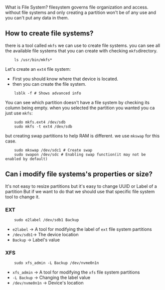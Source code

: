 What is File System?
filesystem governs file organization and access. without file systems and only creating a partition
won't be of any use and you can't put any data in them.

## How to create file systems?
there is a tool called `mkfs` we can use to create file systems.
you can see all the available file systems that you can create with checking `mkfs`directory.

```
	ls /usr/bin/mkfs*
```

Let's create an `ext4` file system:
- First you should know where that device is located.
- then you can create the file system.
```
	lsblk -f # Shows advanced info 
```

You can see which partition doesn't have a file system by checking its column being empty. when you selected the partition you
wanted you ca just use `mkfs`:

```
	sudo mkfs.ext4 /dev/sdb
	sudo mkfs -t ext4 /dev/sdb
```

but creating swap partitions to help RAM is different. we use `mkswap` for this case.

```
	sudo mkswap /dev/sdc1 # Create swap
	sudo swapon /dev/sdc # Enabling swap function(it may not be enabled by default)
```


## Can i modify file systems's properties or size?
It's not easy to resize partitions but it's easy to change UUID or Label of a partition But if we want
to do that we should use that specific file system tool to change it.
### EXT
```
	sudo e2label /dev/sdb1 Backup
```
- `e2label` -> A tool for modifying the label of `ext` file system partitions
- `/dev/sdb1`-> The device location
- `Backup` -> Label's value

### XFS
```
	sudo xfs_admin -L Backup /dev/nvme0n1n
```
- `xfs_admin` -> A tool for modifying the `xfs` file system partitions
- `-L Backup` -> Changing the label value
- `/dev/nvme0n1n` -> Device's location

